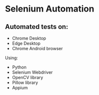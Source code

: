 # Selenium Automation
## Automated tests on:
- Chrome Desktop
- Edge Desktop
- Chrome Android browser

Using:
- Python
- Selenium Webdriver
- OpenCV library
- Pillow library
- Appium

